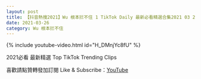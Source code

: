 ```yaml
---
layout: post
title: 【抖音熱搜2021】Wu 根本拦不住 1 TikTok Daily 最新必看精選合集2021 03 26
date: 2021-03-26
category: Wu 根本拦不住
---
```


{% include youtube-video.html id="H_DMnjYc8fU" %}

2021必看 最新精選 Top TikTok Trending Clips

喜歡請點贊轉發加訂閱 Like & Subscribe：[YouTube](https://www.youtube.com/channel/UCAoR7VcanIPd04uEq_GIylA/videos)

